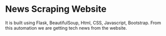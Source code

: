 # News Scraping Website

It is built using Flask, BeautifulSoup, Html, CSS, Javascript, Bootstrap.
From this automation we are getting tech news from the website.
